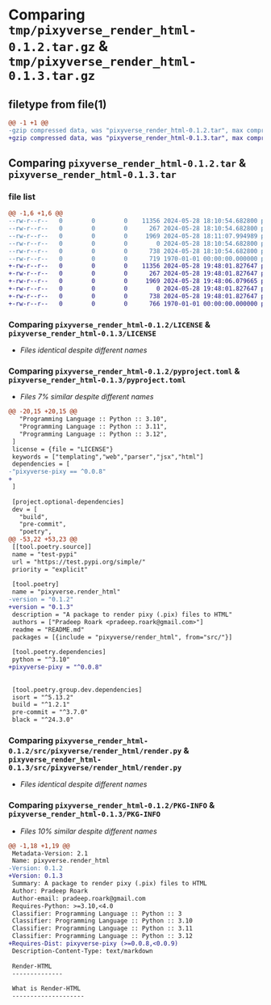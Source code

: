 # Comparing `tmp/pixyverse_render_html-0.1.2.tar.gz` & `tmp/pixyverse_render_html-0.1.3.tar.gz`

## filetype from file(1)

```diff
@@ -1 +1 @@
-gzip compressed data, was "pixyverse_render_html-0.1.2.tar", max compression
+gzip compressed data, was "pixyverse_render_html-0.1.3.tar", max compression
```

## Comparing `pixyverse_render_html-0.1.2.tar` & `pixyverse_render_html-0.1.3.tar`

### file list

```diff
@@ -1,6 +1,6 @@
--rw-r--r--   0        0        0    11356 2024-05-28 18:10:54.682800 pixyverse_render_html-0.1.2/LICENSE
--rw-r--r--   0        0        0      267 2024-05-28 18:10:54.682800 pixyverse_render_html-0.1.2/README.md
--rw-r--r--   0        0        0     1969 2024-05-28 18:11:07.994989 pixyverse_render_html-0.1.2/pyproject.toml
--rw-r--r--   0        0        0        0 2024-05-28 18:10:54.682800 pixyverse_render_html-0.1.2/src/pixyverse/render_html/__init__.py
--rw-r--r--   0        0        0      738 2024-05-28 18:10:54.682800 pixyverse_render_html-0.1.2/src/pixyverse/render_html/render.py
--rw-r--r--   0        0        0      719 1970-01-01 00:00:00.000000 pixyverse_render_html-0.1.2/PKG-INFO
+-rw-r--r--   0        0        0    11356 2024-05-28 19:48:01.827647 pixyverse_render_html-0.1.3/LICENSE
+-rw-r--r--   0        0        0      267 2024-05-28 19:48:01.827647 pixyverse_render_html-0.1.3/README.md
+-rw-r--r--   0        0        0     1969 2024-05-28 19:48:06.079665 pixyverse_render_html-0.1.3/pyproject.toml
+-rw-r--r--   0        0        0        0 2024-05-28 19:48:01.827647 pixyverse_render_html-0.1.3/src/pixyverse/render_html/__init__.py
+-rw-r--r--   0        0        0      738 2024-05-28 19:48:01.827647 pixyverse_render_html-0.1.3/src/pixyverse/render_html/render.py
+-rw-r--r--   0        0        0      766 1970-01-01 00:00:00.000000 pixyverse_render_html-0.1.3/PKG-INFO
```

### Comparing `pixyverse_render_html-0.1.2/LICENSE` & `pixyverse_render_html-0.1.3/LICENSE`

 * *Files identical despite different names*

### Comparing `pixyverse_render_html-0.1.2/pyproject.toml` & `pixyverse_render_html-0.1.3/pyproject.toml`

 * *Files 7% similar despite different names*

```diff
@@ -20,15 +20,15 @@
   "Programming Language :: Python :: 3.10",
   "Programming Language :: Python :: 3.11",
   "Programming Language :: Python :: 3.12",
 ]
 license = {file = "LICENSE"}
 keywords = ["templating","web","parser","jsx","html"]
 dependencies = [
-"pixyverse-pixy == ^0.0.8"
+
 ]
 
 [project.optional-dependencies]
 dev = [
   "build",
   "pre-commit",
   "poetry",
@@ -53,22 +53,23 @@
 [[tool.poetry.source]]
 name = "test-pypi"
 url = "https://test.pypi.org/simple/"
 priority = "explicit"
 
 [tool.poetry]
 name = "pixyverse.render_html"
-version = "0.1.2"
+version = "0.1.3"
 description = "A package to render pixy (.pix) files to HTML"
 authors = ["Pradeep Roark <pradeep.roark@gmail.com>"]
 readme = "README.md"
 packages = [{include = "pixyverse/render_html", from="src/"}]
 
 [tool.poetry.dependencies]
 python = "^3.10"
+pixyverse-pixy = "^0.0.8"
 
 
 [tool.poetry.group.dev.dependencies]
 isort = "^5.13.2"
 build = "^1.2.1"
 pre-commit = "^3.7.0"
 black = "^24.3.0"
```

### Comparing `pixyverse_render_html-0.1.2/src/pixyverse/render_html/render.py` & `pixyverse_render_html-0.1.3/src/pixyverse/render_html/render.py`

 * *Files identical despite different names*

### Comparing `pixyverse_render_html-0.1.2/PKG-INFO` & `pixyverse_render_html-0.1.3/PKG-INFO`

 * *Files 10% similar despite different names*

```diff
@@ -1,18 +1,19 @@
 Metadata-Version: 2.1
 Name: pixyverse.render_html
-Version: 0.1.2
+Version: 0.1.3
 Summary: A package to render pixy (.pix) files to HTML
 Author: Pradeep Roark
 Author-email: pradeep.roark@gmail.com
 Requires-Python: >=3.10,<4.0
 Classifier: Programming Language :: Python :: 3
 Classifier: Programming Language :: Python :: 3.10
 Classifier: Programming Language :: Python :: 3.11
 Classifier: Programming Language :: Python :: 3.12
+Requires-Dist: pixyverse-pixy (>=0.0.8,<0.0.9)
 Description-Content-Type: text/markdown
 
 Render-HTML
 --------------
 
 What is Render-HTML
 --------------------
```

